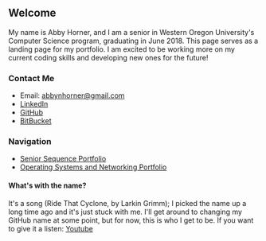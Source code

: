 ## Welcome

My name is Abby Horner, and I am a senior in Western Oregon University's Computer Science program, graduating in June 2018. This page serves as a landing page for my portfolio. I am excited to be working more on my current coding skills and developing new ones for the future!

### Contact Me
* Email: abbynhorner@gmail.com
* [LinkedIn](https://www.linkedin.com/in/abby-horner-77216492/)
* [GitHub](https://github.com/ridethatcyclone)
* [BitBucket](https://bitbucket.org/hornera/)

### Navigation
* [Senior Sequence Portfolio](https://ridethatcyclone.github.io/CS460)
* [Operating Systems and Networking Portfolio](#)

#### What's with the name?
It's a song (Ride That Cyclone, by Larkin Grimm); I picked the name up a long time ago and it's just stuck with me. I'll get around to changing my GitHub name at some point, but for now, this is who I get to be. If you want to give it a listen: [Youtube](https://www.youtube.com/watch?v=JnMI3OuSIj0)
